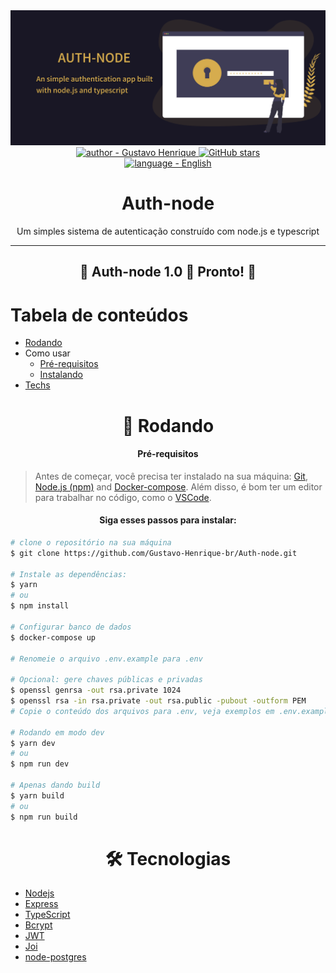 <div align="center">
    <img src=".github/banner.png" alt="header auth node"/>
</div>

<div align="center">
    <a href="https://github.com/Gustavo-Henrique-br" >
        <img src="https://img.shields.io/badge/author-Gustavo%20Henrique-blue?style=for-the-badge" alt="author - Gustavo Henrique" />
    </a>
    <a href="https://github.com/Gustavo-Henrique-br/Auth-node/stargazers"><img alt="GitHub stars" src="https://img.shields.io/github/stars/Gustavo-Henrique-br/Auth-node?style=for-the-badge"></a>
</div>

<div align="center">
    <a href="https://github.com/Gustavo-Henrique-br/Auth-node/">
        <img height="30" src="https://img.shields.io/static/v1?label=&message=PT-BR&color=blue&style=for-the-badge" alt="language - English" />
    </a>
</div>

<div align="center">
    <h1>Auth-node</h1>
    <p>Um simples sistema de autenticação construído com node.js e typescript</p>
</div>

<hr>

<div align="center">
    <h2>🎉 Auth-node 1.0 🚀 Pronto! 🎉</h2>
</div>

Tabela de conteúdos
=================
<!--ts-->
   * [Rodando](#rodando)
   * Como usar
      * [Pré-requisitos](#pre-requisitos)
      * [Instalando](#install)
   * [Techs](#techs)
<!--te-->

<div id="rodando" align="center">
    <h1>🎲 Rodando</h1>
</div>

<div id="pre-requisitos" align="center">
    <h4>Pré-requisitos</h4>
</div>

> Antes de começar, você precisa ter instalado na sua máquina:
[Git](https://git-scm.com), [Node.js (npm)](https://nodejs.org/en/) and [Docker-compose](https://docs.docker.com/compose/install/).
> Além disso, é bom ter um editor para trabalhar no código, como o [VSCode](https://code.visualstudio.com/).

<div id="install" align="center">
    <h4>
        Siga esses passos para instalar:
    </h4>
</div>

```bash
# clone o repositório na sua máquina
$ git clone https://github.com/Gustavo-Henrique-br/Auth-node.git

# Instale as dependências:
$ yarn
# ou
$ npm install

# Configurar banco de dados
$ docker-compose up

# Renomeie o arquivo .env.example para .env

# Opcional: gere chaves públicas e privadas
$ openssl genrsa -out rsa.private 1024
$ openssl rsa -in rsa.private -out rsa.public -pubout -outform PEM
# Copie o conteúdo dos arquivos para .env, veja exemplos em .env.example

# Rodando em modo dev
$ yarn dev
# ou
$ npm run dev

# Apenas dando build
$ yarn build
# ou
$ npm run build
```

<div id="techs" align="center">
    <h1>🛠 Tecnologias</h1>
</div>

- [Nodejs](https://nodejs.org/en/docs/)
- [Express](https://expressjs.com/)
- [TypeScript](https://www.typescriptlang.org/)
- [Bcrypt](https://www.npmjs.com/package/bcrypt)
- [JWT](https://jwt.io/introduction)
- [Joi](https://joi.dev/api/)
- [node-postgres](https://node-postgres.com/)